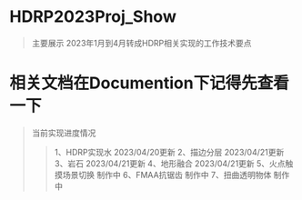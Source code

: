 # HDRP2023Proj_Show
> 主要展示 2023年1月到4月转成HDRP相关实现的工作技术要点
# 相关文档在Documention下记得先查看一下
> 当前实现进度情况
>> 1、HDRP实现水 			2023/04/20更新
>> 2、描边分层				2023/04/21更新
>> 3、岩石					2023/04/21更新
>> 4、地形融合				2023/04/21更新
>> 5、火点触摸场景切换 	制作中
>> 6、FMAA抗锯齿			制作中
>> 7、扭曲透明物体			制作中
